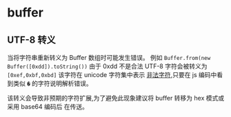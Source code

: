 # buffer

## UTF-8 转义
当将字符串重新转义为 Buffer 数组时可能发生错误。
例如 `Buffer.from(new Buffer([0xdd]).toString())` 由于
0xdd 不是合法 UTF-8 字符会被转义为 `[0xef,0xbf,0xbd]` 该字符在
unicode 字符集中表示 [非法字符](https://apps.timwhitlock.info/unicode/inspect?s=%EF%BF%BD),只要在 js 编码中看到类似 `�` 的字符说明解析错误。

该转义会导致非预期的字符扩展,为了避免此现象建议将 buffer 转移为 hex 模式或采用 base64 编码后
在传送。

